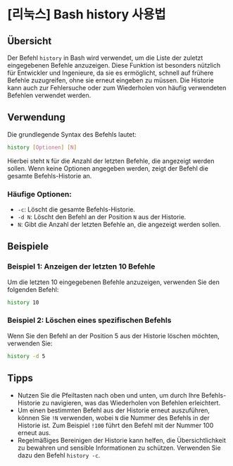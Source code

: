 # [리눅스] Bash history 사용법

## Übersicht
Der Befehl `history` in Bash wird verwendet, um die Liste der zuletzt eingegebenen Befehle anzuzeigen. Diese Funktion ist besonders nützlich für Entwickler und Ingenieure, da sie es ermöglicht, schnell auf frühere Befehle zuzugreifen, ohne sie erneut eingeben zu müssen. Die Historie kann auch zur Fehlersuche oder zum Wiederholen von häufig verwendeten Befehlen verwendet werden.

## Verwendung
Die grundlegende Syntax des Befehls lautet:

```bash
history [Optionen] [N]
```

Hierbei steht `N` für die Anzahl der letzten Befehle, die angezeigt werden sollen. Wenn keine Optionen angegeben werden, zeigt der Befehl die gesamte Befehls-Historie an.

### Häufige Optionen:
- `-c`: Löscht die gesamte Befehls-Historie.
- `-d N`: Löscht den Befehl an der Position `N` aus der Historie.
- `N`: Gibt die Anzahl der letzten Befehle an, die angezeigt werden sollen.

## Beispiele
### Beispiel 1: Anzeigen der letzten 10 Befehle
Um die letzten 10 eingegebenen Befehle anzuzeigen, verwenden Sie den folgenden Befehl:

```bash
history 10
```

### Beispiel 2: Löschen eines spezifischen Befehls
Wenn Sie den Befehl an der Position 5 aus der Historie löschen möchten, verwenden Sie:

```bash
history -d 5
```

## Tipps
- Nutzen Sie die Pfeiltasten nach oben und unten, um durch Ihre Befehls-Historie zu navigieren, was das Wiederholen von Befehlen erleichtert.
- Um einen bestimmten Befehl aus der Historie erneut auszuführen, können Sie `!N` verwenden, wobei `N` die Nummer des Befehls in der Historie ist. Zum Beispiel `!100` führt den Befehl mit der Nummer 100 erneut aus.
- Regelmäßiges Bereinigen der Historie kann helfen, die Übersichtlichkeit zu bewahren und sensible Informationen zu schützen. Verwenden Sie dazu den Befehl `history -c`.